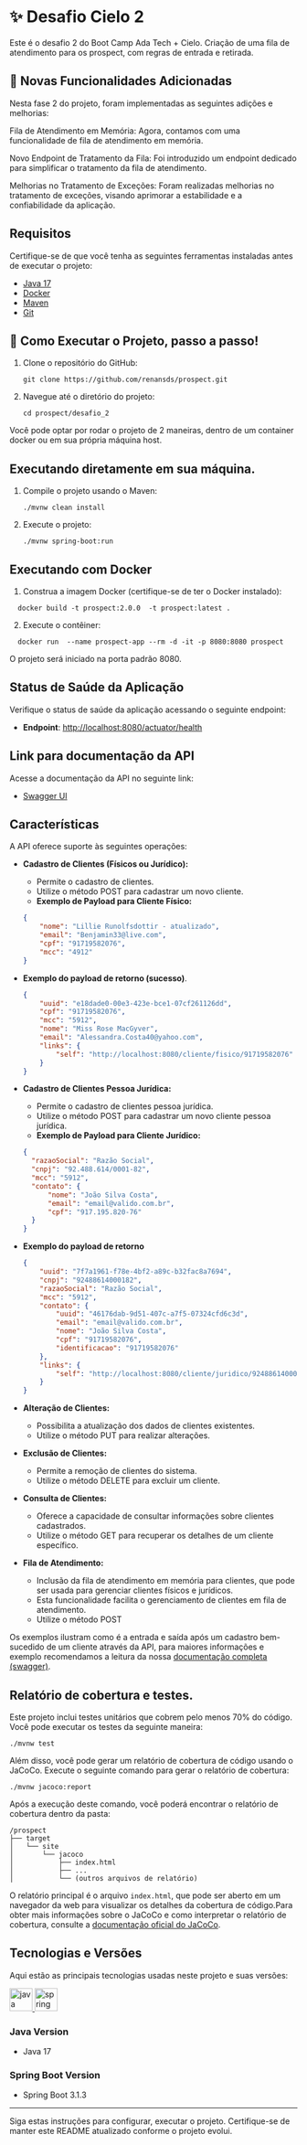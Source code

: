 # ✨ Desafio Cielo 2

Este é o desafio 2 do Boot Camp Ada Tech + Cielo. Criação de uma fila de atendimento para os prospect, com regras de entrada e retirada.

## 🤝 Novas Funcionalidades Adicionadas
Nesta fase 2 do projeto, foram implementadas as seguintes adições e melhorias:

Fila de Atendimento em Memória: Agora, contamos com uma funcionalidade de fila de atendimento em memória.

Novo Endpoint de Tratamento da Fila: Foi introduzido um endpoint dedicado para simplificar o tratamento da fila de atendimento.

Melhorias no Tratamento de Exceções: Foram realizadas melhorias no tratamento de exceções, visando aprimorar a estabilidade e a confiabilidade da aplicação.

## Requisitos

Certifique-se de que você tenha as seguintes ferramentas instaladas antes de executar o projeto:

- [Java 17](https://www.oracle.com/java/technologies/javase-downloads.html)
- [Docker](https://www.docker.com/)
- [Maven](https://maven.apache.org/download.cgi)
- [Git](https://git-scm.com/)


## 🚀 Como Executar o Projeto, passo a passo!

1. Clone o repositório do GitHub:

   ```shell
   git clone https://github.com/renansds/prospect.git
   ```

2. Navegue até o diretório do projeto:

   ```shell
   cd prospect/desafio_2
   ```
Você pode optar por rodar o projeto de 2 maneiras, dentro de um container docker ou 
em sua própria máquina host.
## Executando diretamente em sua máquina.

1. Compile o projeto usando o Maven:

   ```shell
   ./mvnw clean install
   ```

2. Execute o projeto:

   ```shell
   ./mvnw spring-boot:run
   ```
## Executando com Docker

1. Construa a imagem Docker (certifique-se de ter o Docker instalado):

  ```shell
    docker build -t prospect:2.0.0  -t prospect:latest .
  ```
2. Execute o contêiner:

  ```shell
    docker run  --name prospect-app --rm -d -it -p 8080:8080 prospect
  ```
O projeto será iniciado na porta padrão 8080.
## Status de Saúde da Aplicação

Verifique o status de saúde da aplicação acessando o seguinte endpoint:

- **Endpoint**: [http://localhost:8080/actuator/health](http://localhost:8080/actuator/health)

## Link para documentação da API

Acesse a documentação da API no seguinte link:

- [Swagger UI](http://localhost:8080/swagger-ui/index.html#/)

## Características

A API oferece suporte às seguintes operações:

- **Cadastro de Clientes (Físicos ou Jurídico):**
  - Permite o cadastro de clientes.
  - Utilize o método POST para cadastrar um novo cliente.
  - **Exemplo de Payload para Cliente Físico:**

  ```json
  {
      "nome": "Lillie Runolfsdottir - atualizado",
      "email": "Benjamin33@live.com",
      "cpf": "91719582076",
      "mcc": "4912"
  }
  ```
- **Exemplo do payload de retorno (sucesso)**.
    ```json
    {
        "uuid": "e18dade0-00e3-423e-bce1-07cf261126dd",
        "cpf": "91719582076",
        "mcc": "5912",
        "nome": "Miss Rose MacGyver",
        "email": "Alessandra.Costa40@yahoo.com",
        "links": {
            "self": "http://localhost:8080/cliente/fisico/91719582076"
        }
    }
    ```  
- **Cadastro de Clientes Pessoa Jurídica:**
  - Permite o cadastro de clientes pessoa jurídica.
  - Utilize o método POST para cadastrar um novo cliente pessoa jurídica.
  - **Exemplo de Payload para Cliente Jurídico:**

  ```json
  {
	"razaoSocial": "Razão Social",
	"cnpj": "92.488.614/0001-82",
	"mcc": "5912",
	"contato": {
		"nome": "João Silva Costa",
		"email": "email@valido.com.br",
		"cpf": "917.195.820-76"
	}
  }
  ```
- **Exemplo do payload de retorno** 
    ```json
    {
        "uuid": "7f7a1961-f78e-4bf2-a89c-b32fac8a7694",
        "cnpj": "92488614000182",
        "razaoSocial": "Razão Social",
        "mcc": "5912",
        "contato": {
            "uuid": "46176dab-9d51-407c-a7f5-07324cfd6c3d",
            "email": "email@valido.com.br",
            "nome": "João Silva Costa",
            "cpf": "91719582076",
            "identificacao": "91719582076"
        },
        "links": {
            "self": "http://localhost:8080/cliente/juridico/92488614000182"
        }
    }
    ```
- **Alteração de Clientes:**
  - Possibilita a atualização dos dados de clientes existentes.
  - Utilize o método PUT para realizar alterações.

- **Exclusão de Clientes:**
  - Permite a remoção de clientes do sistema.
  - Utilize o método DELETE para excluir um cliente.

- **Consulta de Clientes:**
  - Oferece a capacidade de consultar informações sobre clientes cadastrados.
  - Utilize o método GET para recuperar os detalhes de um cliente específico.

- **Fila de Atendimento:**
  - Inclusão da fila de atendimento em memória para clientes, que pode ser usada para gerenciar clientes físicos e jurídicos.
  - Esta funcionalidade facilita o gerenciamento de clientes em fila de atendimento.
  - Utilize o método POST

Os exemplos ilustram como é a entrada e saída após um cadastro bem-sucedido de um cliente através da API, para maiores informações e exemplo recomendamos a leitura da nossa [documentação completa (swagger)](#documentação-da-api).
## Relatório de cobertura e testes.

Este projeto inclui testes unitários que cobrem pelo menos 70% do código. Você pode executar os testes da seguinte maneira:

```shell
./mvnw test
```
Além disso, você pode gerar um relatório de cobertura de código usando o JaCoCo. Execute o seguinte comando para gerar o relatório de cobertura:

```shell
./mvnw jacoco:report
```
Após a execução deste comando, você poderá encontrar o relatório de cobertura dentro da pasta:

```plaintext
/prospect
├── target
│   └── site
│       └── jacoco
│           ├── index.html
│           ├── ...
│           └── (outros arquivos de relatório)
```
O relatório principal é o arquivo `index.html`, que pode ser aberto em um navegador da web para visualizar os detalhes da cobertura de código.Para obter mais informações sobre o JaCoCo e como interpretar o relatório de cobertura, consulte a [documentação oficial do JaCoCo](https://www.jacoco.org/jacoco/trunk/doc/index.html).

## Tecnologias e Versões

Aqui estão as principais tecnologias usadas neste projeto e suas versões:
<p align="left"> <a href="https://www.java.com" target="_blank" rel="noreferrer"> <img src="https://raw.githubusercontent.com/devicons/devicon/master/icons/java/java-original.svg" alt="java" width="40" height="40"/> </a> <a href="https://spring.io/" target="_blank" rel="noreferrer"> <img src="https://www.vectorlogo.zone/logos/springio/springio-icon.svg" alt="spring" width="40" height="40"/> </a> </p>

### Java Version
- Java 17

### Spring Boot Version
- Spring Boot 3.1.3
  
---

Siga estas instruções para configurar, executar o projeto. Certifique-se de manter este README atualizado conforme o projeto evolui.
